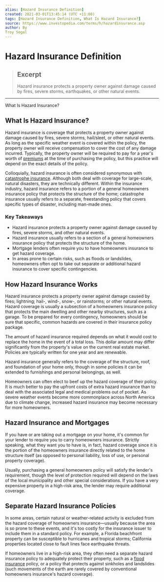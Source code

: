 ```yaml
---
alias: [Hazard Insurance Definition]
created: 2021-03-01T13:45:14 (UTC +11:00)
tags: [Hazard Insurance Definition, What Is Hazard Insurance?]
source: https://www.investopedia.com/terms/h/hazardinsurance.asp
author: By
Troy Segal
---
```


# Hazard Insurance Definition

> ## Excerpt
> Hazard insurance protects a property owner against damage caused by fires, severe storms, earthquakes, or other natural events.

---

What Is Hazard Insurance?
## What Is Hazard Insurance?

Hazard insurance is coverage that protects a property owner against damage caused by fires, severe storms, hail/sleet, or other natural events. As long as the specific weather event is covered within the policy, the property owner will receive compensation to cover the cost of any damage incurred. Typically, the property owner will be required to pay for a year's worth of [premiums](https://www.investopedia.com/terms/p/premium.asp) at the time of purchasing the policy, but this practice will depend on the exact details of the policy.

Colloquially, hazard insurance is often considered synonymous with [catastrophe insurance](https://www.investopedia.com/terms/c/catastrophe-insurance.asp). Although both deal with coverage for large-scale, natural disasters, they are technically different. Within the insurance industry, hazard insurance refers to a portion of a general homeowners insurance policy that protects the structure of the home; catastrophe insurance usually refers to a separate, freestanding policy that covers specific types of disaster, including man-made ones.

### Key Takeaways

-   Hazard insurance protects a property owner against damage caused by fires, severe storms, and other natural events.
-   Hazard insurance usually refers to a section of a general homeowners insurance policy that protects the structure of the home.
-   Mortgage lenders often require you to have homeowners insurance to get hazard coverage.
-   In areas prone to certain risks, such as floods or landslides, homeowners often opt to take out separate or additional hazard insurance to cover specific contingencies.

## How Hazard Insurance Works

Hazard insurance protects a property owner against damage caused by fires; lightning; hail-, wind-, snow-, or rainstorms; or other natural events. Hazard coverage is usually a subsection of a homeowners insurance policy that protects the main dwelling and other nearby structures, such as a garage. To be prepared for every contingency, homeowners should be sure that specific, common hazards are covered in their insurance policy package.

The amount of hazard insurance required depends on what it would cost to replace the home in the event of a total loss. This dollar amount may differ significantly from the property's value on the current real estate market. Policies are typically written for one year and are renewable.

Hazard insurance generally refers to the coverage of the structure, roof, and foundation of your home only, though in some policies it can be extended to furnishings and personal belongings, as well.

Homeowners can often elect to beef up the hazard coverage of their policy. It is much better to pay the upfront costs of extra hazard insurance than to deal with the associated legal and medical problems out of pocket. As severe weather events become more commonplace across North America due to climate change, increased hazard insurance may become necessary for more homeowners.

## Hazard Insurance and Mortgages

If you have or are taking out a mortgage on your home, it's common for your lender to require you to carry homeowners insurance. Strictly speaking, what they want you to have is, in fact, hazard coverage since it is the portion of the homeowners insurance directly related to the home structure itself (as opposed to personal liability, loss of use, or personal property coverage).

Usually, purchasing a general homeowners policy will satisfy the lender's requirement, though the level of protection required will depend on the laws of the local municipality and other special considerations. If you have a very expensive property in a high-risk area, the lender may require additional coverage.

## Separate Hazard Insurance Policies

In some areas, certain natural or weather-related activity is excluded from the hazard coverage of homeowners insurance—usually because the area is so prone to these events, and it's too costly for the insurance issuer to include them in a standard policy. For example, a Florida beachfront property can be susceptible to hurricanes and tropical storms; California properties located close to fault lines face earthquake threats.

If homeowners live in a high-risk area, they often need a separate hazard insurance policy to adequately protect their property, such as a [flood insurance](https://www.investopedia.com/terms/f/flood-insurance.asp) policy, or a policy that protects against sinkholes and landslides (such movements of the earth are rarely covered by conventional homeowners insurance's hazard coverage).
